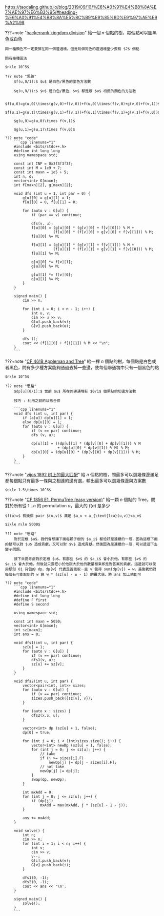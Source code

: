 <https://taodaling.github.io/blog/2019/09/10/%E6%A0%91%E4%B8%8A%E7%AE%97%E6%B3%95/#heading-%E6%A0%91%E4%B8%8A%E5%8C%B9%E9%85%8D%E9%97%AE%E9%A2%98>

???+note "[hackerrank kingdom division](https://www.hackerrank.com/challenges/kingdom-division/problem)"
	給一個 $n$ 個點的樹，每個點可以圖黑色或白色
	
	同一種顏色不一定要擠在同一個連通塊，但是每個同色的連通塊至少要有 $2$ 個點
	
	問有幾種圖法
	
	$n\le 10^5$
	
	??? note "思路"
		$f(u,0/1):$ $u$ 是白色/黑色的塗色方法數
		
		$g(u,0/1):$ $u$ 是白色/黑色，$v$ 都是跟 $u$ 相反的顏色的方法數
		
		$f(u,0)=g(u,0)\times(g(v,0)+f(v,0))+f(u,0)\times(f(v,0)+g(v,0)+f(v,1))$
	    $f(u,1)=g(u,1)\times(g(v,1)+f(v,1))+f(u,1)\times(f(v,1)+g(v,1)+f(v,0))$
	    
	    $g(u,0)=g(u,0)\times f(v,1)$
	    
	    $g(u,1)=g(u,1)\times f(v,0)$		
	
	??? note "code"
		```cpp linenums="1"
		#include <bits/stdc++.h>
	    #define int long long
	    using namespace std;
	
	    const int INF = 0x3f3f3f3f;
	    const int M = 1e9 + 7;
	    const int maxn = 1e5 + 5;
	    int n, d;
	    vector<int> G[maxn];
	    int f[maxn][2], g[maxn][2];
	
	    void dfs (int u = 1, int par = 0) {
	        g[u][0] = g[u][1] = 1;
	        f[u][0] = 0, f[u][1] = 0;
	
	        for (auto v : G[u]) {
	            if (par == v) continue;
	
	            dfs(v, u);
	            f[u][0] = (g[u][0] * (g[v][0] + f[v][0])) % M + 
	                      (f[u][0] * (f[v][0] + g[v][0] + f[v][1])) % M;
	            f[u][0] %= M;
	
	            f[u][1] = (g[u][1] * (g[v][1] + f[v][1])) % M + 
	                      (f[u][1] * (f[v][1] + g[v][1] + f[v][0])) % M;
	            f[u][1] %= M;
	
	            g[u][0] *= f[v][1];
	            g[u][0] %= M;
	
	            g[u][1] *= f[v][0];
	            g[u][1] %= M;
	        }
	    }
	
	    signed main() {
	        cin >> n;
	
	        for (int i = 0; i < n - 1; i++) {
	            int u, v;
	            cin >> u >> v;
	            G[u].push_back(v);
	            G[v].push_back(u);
	        }
	
	        dfs ();
	        cout << (f[1][0] + f[1][1]) % M << "\n";
	    }
	    ```
???+note "[CF 461B Appleman and Tree](https://codeforces.com/problemset/problem/461/B)"
	給一棵 $n$ 個點的樹，每個點是白色或者黑色，問有多少種方案能夠通過去掉一些邊，使每個聯通塊中只有一個黑色的點
	
	$n\le 10^5$
	
	??? note "思路"
		$dp[u][0/1]:$ 當前 $u$ 所在的連通塊有 $0/1$ 個黑點的切邊方法數
		
		技巧 : 利用之前的狀態合併
		
		```cpp linenums="1"
		void dfs (int u, int par) {
	        if (a[u]) dp[u][1] = 1;
	        else dp[u][0] = 1;
	        for (auto v : G[u]) {
	            if (v == par) continue;
	            dfs (v, u);
	
	            dp[u][1] = ((dp[u][1] * (dp[v][0] + dp[v][1])) % M 
	            			+ (dp[u][0] * dp[v][1]) % M) % M;
	            dp[u][0] = (dp[u][0] * (dp[v][0] + dp[v][1])) % M;
	        }
	    }
	    ```

???+note "[vijos 1892 树上的最大匹配](https://vijos.org/p/1892)"
	給 $n$ 個點的樹，問最多可以選幾條邊滿足都每個點只有最多一條與之相連的邊有選，輸出最多可以選幾條邊與方案數
	
	$n\le 1.5\times 10^6$

???+note "[CF 1856 E1. PermuTree (easy version)](https://codeforces.com/contest/1856/problem/E1)"
	給一顆 $n$ 個點的 Tree，問對於所有從 $1\ldots n$ 的 permutation $a$，最大的 $f(a)$ 是多少
	
	$f(a)=$ 有幾個 pair $(u,v)$ 滿足 $a_u < a_{\text{lca}(u,v)}<a_v$
	
	$2\le n\le 5000$
	
	??? note "思路"
		對於定根 $u$，我們會想讓下面每顆子樹的 $a_i$ 都恰好是連續的一段，因為這樣下面的點可以對 $u$ 造成貢獻，又可以對 $v$ 造成貢獻。然後因為是連續的一段，可以遞迴下去變子問題。
		
		接下來要考慮對於定根 $u$，有那些 $v$ 的 $a_i$ 會小於他，有那些 $v$ 的 $a_i$ 會大於他，然後就只要把小於他跟大於他的數量相乘即是對答案的貢獻。這邊就可以使用類似 01 背包的 dp，dp[w] 代表是否能取一些 v 使得 sum(dp[v]) = w，最後我們對每個有可能取到的 w 算 w * (sz[u] - w - 1) 的最大值，將 ans 加上他即可
		
	??? note "code"
		```cpp linenums="1"
		#include <bits/stdc++.h>
        #define int long long
        #define F first
        #define S second

        using namespace std;

        const int maxn = 5050;
        vector<int> G[maxn];
        int sz[maxn];
        int ans = 0;

        void dfs1(int u, int par) {
            sz[u] = 1;
            for (auto v : G[u]) {
                if (v == par) continue;
                dfs1(v, u);
                sz[u] += sz[v];
            }
        }

        void dfs2(int u, int par) {
            vector<pair<int, int>> sizes;
            for (auto v : G[u]) {
                if (v == par) continue;
                sizes.push_back({sz[v], v});
            }

            for (auto x : sizes) {
                dfs2(x.S, u);
            }   

            vector<int> dp (sz[u] + 1, false);
            dp[0] = true;

            for (int i = 0; i < (int)sizes.size(); i++) {
                vector<int> newDp (sz[u] + 1, false);
                for (int j = 0; j <= sz[u]; j++) {
                    // take
                    if (j >= sizes[i].F)
                        newDp[j] |= dp[j - sizes[i].F];
                    // not take
                    newDp[j] |= dp[j];
                }
                swap(dp, newDp);
            }

            int mxAdd = 0;
            for (int j = 0; j <= sz[u]; j++) {
                if (dp[j])
                    mxAdd = max(mxAdd, j * (sz[u] - 1 - j));
            }

            ans += mxAdd;
        }

        void solve() {
            int n;
            cin >> n;
            for (int i = 1; i < n; i++) {
                int v;
                cin >> v;
                v--;
                G[i].push_back(v);
                G[v].push_back(i);
            }

            dfs1(0, -1);
            dfs2(0, -1);
            cout << ans << '\n';
        }

        signed main() {
            solve();
        }
		```